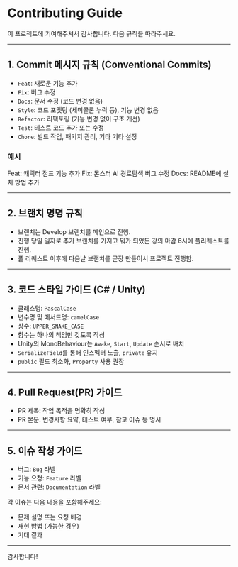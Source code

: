 # Contributing Guide

이 프로젝트에 기여해주셔서 감사합니다. 다음 규칙을 따라주세요.

---

## 1. Commit 메시지 규칙 (Conventional Commits)

- `Feat`: 새로운 기능 추가  
- `Fix`: 버그 수정  
- `Docs`: 문서 수정 (코드 변경 없음)  
- `Style`: 코드 포맷팅 (세미콜론 누락 등), 기능 변경 없음  
- `Refactor`: 리팩토링 (기능 변경 없이 구조 개선)  
- `Test`: 테스트 코드 추가 또는 수정  
- `Chore`: 빌드 작업, 패키지 관리, 기타 기타 설정  

### 예시
Feat: 캐릭터 점프 기능 추가
Fix: 몬스터 AI 경로탐색 버그 수정
Docs: README에 설치 방법 추가

---

## 2. 브랜치 명명 규칙

- 브랜치는 Develop 브랜치를 메인으로 진행.
- 진행 당일 일자로 추가 브랜치를 가지고 뭐가 되었든 강의 마감 6시에 풀리퀘스트를 진행.
- 풀 리퀘스트 이후에 다음날 브랜치를 곧장 만들어서 프로젝트 진행함.

---

## 3. 코드 스타일 가이드 (C# / Unity)

- 클래스명: `PascalCase`
- 변수명 및 메서드명: `camelCase`
- 상수: `UPPER_SNAKE_CASE`
- 함수는 하나의 책임만 갖도록 작성
- Unity의 MonoBehaviour는 `Awake`, `Start`, `Update` 순서로 배치
- `SerializeField`를 통해 인스펙터 노출, `private` 유지
- `public` 필드 최소화, `Property` 사용 권장

---

## 4. Pull Request(PR) 가이드

- PR 제목: 작업 목적을 명확히 작성
- PR 본문: 변경사항 요약, 테스트 여부, 참고 이슈 등 명시

---

## 5. 이슈 작성 가이드

- 버그: `Bug` 라벨
- 기능 요청: `Feature` 라벨
- 문서 관련: `Documentation` 라벨

각 이슈는 다음 내용을 포함해주세요:
- 문제 설명 또는 요청 배경
- 재현 방법 (가능한 경우)
- 기대 결과

---

감사합니다!